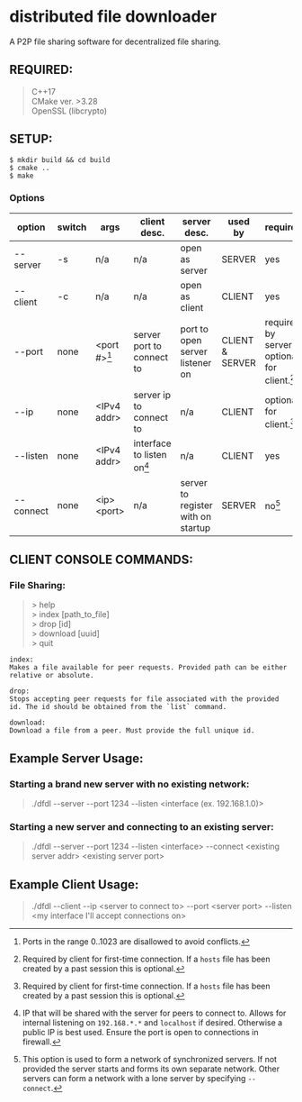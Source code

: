 # distributed file downloader

A P2P file sharing software for decentralized file sharing. 

## REQUIRED:
> C++17 \
> CMake ver. >3.28 \
> OpenSSL (libcrypto)

## SETUP:
```
$ mkdir build && cd build
$ cmake ..
$ make
```

### Options
| option   | switch | args           | client desc.              | server desc.                    | used by         | required?                                    |
| ------   | ------ | ----           | ------------              | ------------                    | -----------     | ---------                                    |
| --server | -s     | n/a            | n/a                       | open as server                  | SERVER          | yes                                          |
| --client | -c     | n/a            | n/a                       | open as client                  | CLIENT          | yes                                          |
| --port   | none   | \<port #\>[^1] | server port to connect to | port to open server listener on | CLIENT & SERVER | required by server. optional for client.[^2] |
| --ip     | none   | \<IPv4 addr\>  | server ip to connect to   | n/a                             | CLIENT          | optional for client.[^2]                     |
| --listen | none | \<IPv4 addr\> | interface to listen on[^4] | n/a | CLIENT | yes |
| --connect | none | \<ip\> \<port\> | n/a | server to register with on startup | SERVER | no[^5] |


[^1]: Ports in the range 0..1023 are disallowed to avoid conflicts. 
[^2]: Required by client for first-time connection. If a `hosts` file has been created by a past session this is optional.
[^3]: Default is `$XDG_DOWNLOAD_DIR/dfd` if `$XDG_DOWNLOAD_DIR` env variable is set. Fallback is `~/dfd`. Further fallback is cwd.
[^4]: IP that will be shared with the server for peers to connect to. Allows for internal listening on `192.168.*.*` and `localhost` if desired. Otherwise a public IP is best used. Ensure the port is open to connections in firewall.
[^5]: This option is used to form a network of synchronized servers. If not provided the server starts and forms its own separate network. Other servers can form a network with a lone server by specifying `--connect`.

## CLIENT CONSOLE COMMANDS:

### File Sharing:
> \> help \
> \> index \[path_to_file\] \
> \> drop  \[id\] \
> \> download  \[uuid\] \
> \> quit 

```
index:
Makes a file available for peer requests. Provided path can be either relative or absolute.
```

```
drop:
Stops accepting peer requests for file associated with the provided id. The id should be obtained from the `list` command.
```

```
download:
Download a file from a peer. Must provide the full unique id. 
```

## Example Server Usage:
### Starting a brand new server with no existing network:
> ./dfdl --server --port 1234 --listen \<interface (ex. 192.168.1.0)\>

### Starting a new server and connecting to an existing server:
> ./dfdl --server --port 1234 --listen \<interface\> --connect \<existing server addr\> \<existing server port\>

## Example Client Usage:
> ./dfdl --client --ip \<server to connect to\> --port \<server port\> --listen \<my interface I'll accept connections on\>
